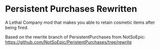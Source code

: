 # Persistent Purchases Rewritten

A Lethal Company mod that makes you able to retain cosmetic items after being fired.

Based on the rewrite branch of PersistentPurchases from NotSoEpic: https://github.com/NotSoEpic/PeristentPurchases/tree/rewrite